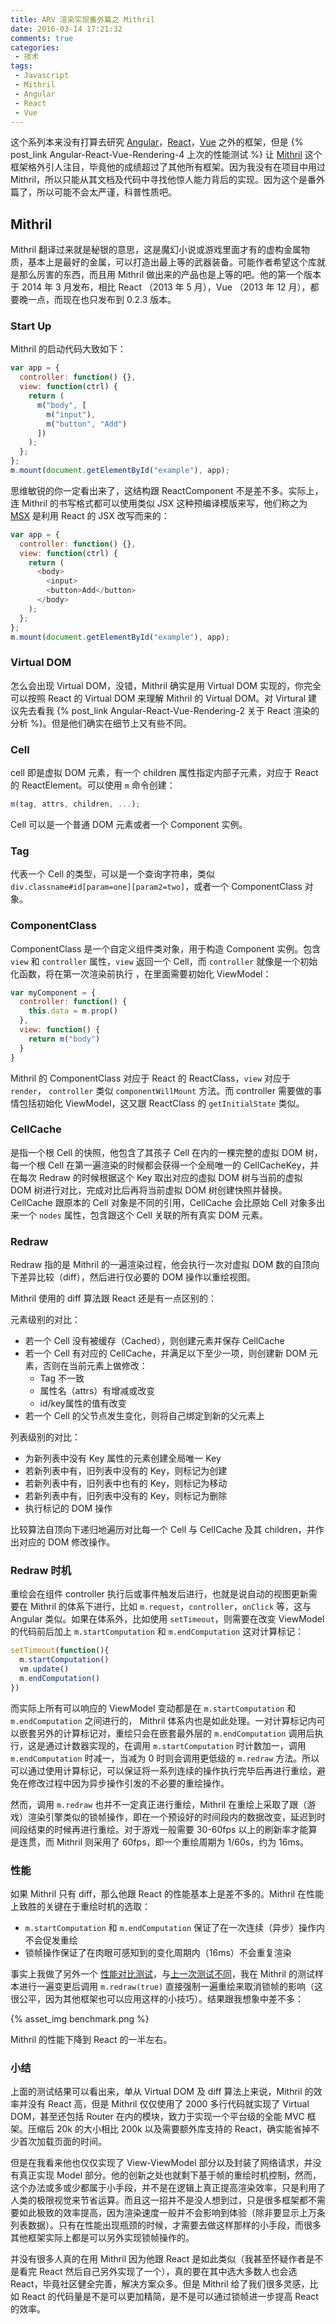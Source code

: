 ```yaml
---
title: ARV 渲染实现番外篇之 Mithril
date: 2016-03-14 17:21:32
comments: true
categories:
 - 技术
tags:
 - Javascript
 - Mithril
 - Angular
 - React
 - Vue
---
```


这个系列本来没有打算去研究 [Angular][1]，[React][2]，[Vue][3] 之外的框架，但是 {% post_link Angular-React-Vue-Rendering-4 上次的性能测试 %} 让 [Mithril][7] 这个框架格外引人注目，毕竟他的成绩超过了其他所有框架。因为我没有在项目中用过 Mithril，所以只能从其文档及代码中寻找他惊人能力背后的实现。因为这个是番外篇了，所以可能不会太严谨，科普性质吧。

## Mithril

Mithril 翻译过来就是秘银的意思，这是魔幻小说或游戏里面才有的虚构金属物质，基本上是最好的金属，可以打造出最上等的武器装备。可能作者希望这个库就是那么厉害的东西，而且用 Mithril 做出来的产品也是上等的吧。他的第一个版本于 2014 年 3 月发布，相比 React （2013 年 5 月），Vue （2013 年 12 月），都要晚一点，而现在也只发布到 0.2.3 版本。

<!--more-->

### Start Up

Mithril 的启动代码大致如下：

``` js
var app = {
  controller: function() {},
  view: function(ctrl) {
    return (
      m("body", [
        m("input"),
        m("button", "Add")
      ])
    );
  };
};
m.mount(document.getElementById("example"), app);
```

思维敏锐的你一定看出来了，这结构跟 ReactComponent 不是差不多。实际上，连 Mithril 的书写格式都可以使用类似 JSX 这种预编译模版来写，他们称之为 [MSX][8] 是利用 React 的 JSX 改写而来的：

``` js
var app = {
  controller: function() {},
  view: function(ctrl) {
    return (
      <body>
        <input>
        <button>Add</button>
      </body>
    );
  };
};
m.mount(document.getElementById("example"), app);
```

### Virtual DOM

怎么会出现 Virtual DOM，没错，Mithril 确实是用 Virtual DOM 实现的，你完全可以按照 React 的 Virtual DOM 来理解 Mithril 的 Virtual DOM。对 Virtural 建议先去看我 {% post_link Angular-React-Vue-Rendering-2 关于 React 渲染的分析 %}。但是他们确实在细节上又有些不同。

### Cell

cell 即是虚拟 DOM 元素，有一个 children 属性指定内部子元素，对应于 React 的 ReactElement。可以使用 `m` 命令创建：

``` js
m(tag, attrs, children, ...);
```

Cell 可以是一个普通 DOM 元素或者一个 Component 实例。

### Tag

代表一个 Cell 的类型，可以是一个查询字符串，类似 `div.classname#id[param=one][param2=two]`，或者一个 ComponentClass 对象。

### ComponentClass

ComponentClass 是一个自定义组件类对象，用于构造 Component 实例。包含 `view` 和 `controller` 属性，`view` 返回一个 Cell，而 `controller` 就像是一个初始化函数，将在第一次渲染前执行 ，在里面需要初始化 ViewModel：

``` js
var myComponent = {
  controller: function() {
    this.data = m.prop()
  },
  view: function() {
    return m("body")
  }
}
```

Mithril 的 ComponentClass 对应于 React 的 ReactClass，`view` 对应于 `render`， `controller` 类似 `componentWillMount` 方法。而 controller 需要做的事情包括初始化 ViewModel，这又跟 ReactClass 的 `getInitialState` 类似。

### CellCache

是指一个根 Cell 的快照，他包含了其孩子 Cell 在内的一棵完整的虚拟 DOM 树，每一个根 Cell 在第一遍渲染的时候都会获得一个全局唯一的 CellCacheKey，并在每次 Redraw 的时候根据这个 Key 取出对应的虚拟 DOM 树与当前的虚拟 DOM 树进行对比，完成对比后再将当前虚拟 DOM 树创建快照并替换。CellCache 跟原本的 Cell 对象是不同的引用，CellCache 会比原始 Cell 对象多出来一个 `nodes` 属性，包含跟这个 Cell 关联的所有真实 DOM 元素。

### Redraw

Redraw 指的是 Mithril 的一遍渲染过程，他会执行一次对虚拟 DOM 数的自顶向下差异比较（diff），然后进行仅必要的 DOM 操作以重绘视图。

Mithril 使用的 diff 算法跟 React 还是有一点区别的：

元素级别的对比：
 - 若一个 Cell 没有被缓存（Cached），则创建元素并保存 CellCache
 - 若一个 Cell 有对应的 CellCache，并满足以下至少一项，则创建新 DOM 元素，否则在当前元素上做修改：
   - Tag 不一致
   - 属性名（attrs）有增减或改变
   - id/key属性的值有改变
 - 若一个 Cell 的父节点发生变化，则将自己绑定到新的父元素上

列表级别的对比：
 - 为新列表中没有 Key 属性的元素创建全局唯一 Key
 - 若新列表中有，旧列表中没有的 Key，则标记为创建
 - 若新列表中有，旧列表中也有的 Key，则标记为移动
 - 若新列表中有，旧列表中没有的 Key，则标记为删除
 - 执行标记的 DOM 操作

比较算法自顶向下递归地遍历对比每一个 Cell 与 CellCache 及其 children，并作出对应的 DOM 修改操作。

### Redraw 时机

重绘会在组件 controller 执行后或事件触发后进行，也就是说自动的视图更新需要在 Mithril 的体系下进行，比如 `m.request`，`controller`，`onClick` 等，这与 Angular 类似。如果在体系外，比如使用 `setTimeout`，则需要在改变 ViewModel 的代码前后加上 `m.startComputation` 和 `m.endComputation` 这对计算标记：

``` js
setTimeout(function(){
  m.startComputation()
  vm.update()
  m.endComputation()
})
```

而实际上所有可以响应的 ViewModel 变动都是在 `m.startComputation` 和 `m.endComputation` 之间进行的， Mithril 体系内也是如此处理。一对计算标记内可以嵌套另外的计算标记对，重绘只会在嵌套最外层的 `m.endComputation` 调用后执行，这是通过计数器实现的，在调用 `m.startComputation` 时计数加一，调用 `m.endComputation` 时减一，当减为 0 时则会调用更低级的 `m.redraw` 方法。所以可以通过使用计算标记，可以保证将一系列连续的操作执行完毕后再进行重绘，避免在修改过程中因为异步操作引发的不必要的重绘操作。

然而，调用 `m.redraw` 也并不一定真正进行重绘，Mithril 在重绘上采取了跟（游戏）渲染引擎类似的锁帧操作，即在一个预设好的时间段内的数据改变，延迟到时间段结束的时候再进行重绘。对于游戏一般需要 30-60fps 以上的刷新率才能算是连贯，而 Mithril 则采用了 60fps，即一个重绘周期为 1/60s，约为 16ms。

### 性能

如果 Mithril 只有 diff，那么他跟 React 的性能基本上是差不多的。Mithril 在性能上致胜的关键在于重绘时机的选取：
 - `m.startComputation` 和 `m.endComputation` 保证了在一次连续（异步）操作内不会促发重绘
 - 锁帧操作保证了在肉眼可感知到的变化周期内（16ms）不会重复渲染

事实上我做了另外一个 [性能对比测试](http://jsperf.com/angular-vs-knockout-vs-ember/843)，与[上一次测试不同](http://jsperf.com/angular-vs-knockout-vs-ember/842)，我在 Mithril 的测试样本进行一遍变更后调用 `m.redraw(true)` 直接强制一遍重绘来取消锁帧的影响（这很公平，因为其他框架也可以应用这样的小技巧）。结果跟我想象中差不多：

{% asset_img benchmark.png %}

Mithril 的性能下降到 React 的一半左右。

### 小结

上面的测试结果可以看出来，单从 Virtual DOM 及 diff 算法上来说，Mithril 的效率并没有 React 高，但是 Mithril 仅仅使用了 2000 多行代码就实现了 Virtual DOM，甚至还包括 Router 在内的模块，致力于实现一个平台级的全能 MVC 框架。压缩后 20k 的大小相比 200k 以及需要额外库支持的 React，确实能省掉不少首次加载页面的时间。

但是在我看来他也仅仅实现了 View-ViewModel 部分以及封装了网络请求，并没有真正实现 Model 部分。他的创新之处也就剩下基于帧的重绘时机控制，然而，这个办法或多或少都属于小手段，并不是在逻辑上真正提高渲染效率，只是利用了人类的极限视觉来节省运算。而且这一招并不是没人想到过，只是很多框架都不需要如此极致的效率提高，因为渲染速度一般并不会影响到体验（除非要显示上万条列表数据）。只有在性能出现瓶颈的时候，才需要去做这样那样的小手段，而很多其他框架实际上都是可以另外实现锁帧操作的。

并没有很多人真的在用 Mithril 因为他跟 React 是如此类似（我甚至怀疑作者是不是看完 React 然后自己另外实现了一个），真的要在其中选大多数人也会选 React，毕竟社区健全完善，解决方案众多。但是 Mithril 给了我们很多灵感，比如 React 的代码量是不是可以更加精简，是不是可以通过锁帧进一步提高 React 的效率。

[1]: https://angular.io
[2]: https://facebook.github.io/react
[3]: http://vuejs.org/
[4]: https://www.polymer-project.org/1.0/
[5]: https://facebook.github.io/immutable-js/
[6]: https://github.com/magnumjs/mag.js/
[7]: http://mithril.js.org/
[8]: https://github.com/insin/msx
